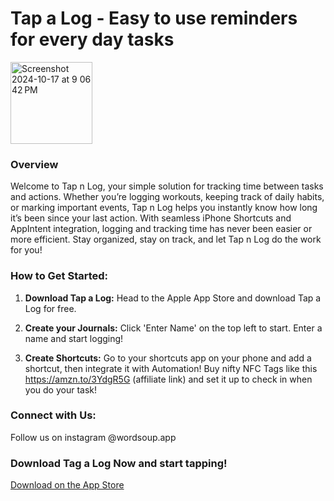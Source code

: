 # Tap a Log - Easy to use reminders for every day tasks

<img width="131" alt="Screenshot 2024-10-17 at 9 06 42 PM" src="https://github.com/user-attachments/assets/c09763e7-e9ca-454b-ae54-307e35cbf695">

### Overview

Welcome to Tap n Log, your simple solution for tracking time between tasks and actions. Whether you’re logging workouts, keeping track of daily habits, or marking important events, Tap n Log helps you instantly know how long it’s been since your last action. With seamless iPhone Shortcuts and AppIntent integration, logging and tracking time has never been easier or more efficient. Stay organized, stay on track, and let Tap n Log do the work for you!

### How to Get Started:

1. **Download Tap a Log:** Head to the Apple App Store and download Tap a Log for free.

2. **Create your Journals:** Click 'Enter Name' on the top left to start. Enter a name and start logging!

3. **Create Shortcuts:** Go to your shortcuts app on your phone and add a shortcut, then integrate it with Automation! Buy nifty NFC Tags like this https://amzn.to/3YdgR5G (affiliate link) and set it up to check in when you do your task!

### Connect with Us:

Follow us on instagram @wordsoup.app

### Download Tag a Log Now and start tapping!

[Download on the App Store](link-to-app-store) 



